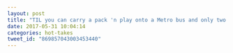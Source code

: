 ```yaml
---
layout: post
title: "TIL you can carry a pack 'n play onto a Metro bus and only two people give you funny looks."
date: 2017-05-31 10:04:14
categories: hot-takes
tweet_id: "869857043003453440"
---
```



<!-- Original tweet: https://twitter.com/i/status/869857043003453440 -->